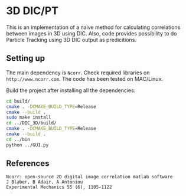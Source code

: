 # 3D DIC/PT

This is an implementation of a naive method for calculating correlations between images in 3D using DIC. Also, code provides possibility to do Particle Tracking using 3D DIC output as predicitions. 

## Setting up
The main dependency is `Ncorr`. Check required libraries on `http://www.ncorr.com`.
The code has been tested on MAC/Linux.

Build the project after installing all the dependencies:
```bash
cd build/
cmake . -DCMAKE_BUILD_TYPE=Release
cmake --build .
sudo make install
cd ../DIC_3D/build/
cmake . -DCMAKE_BUILD_TYPE=Release
cmake --build .
cd ../bin
python ../GUI.py
```

## References
```
Ncorr: open-source 2D digital image correlation matlab software
J Blaber, B Adair, A Antoniou
Experimental Mechanics 55 (6), 1105-1122
```
